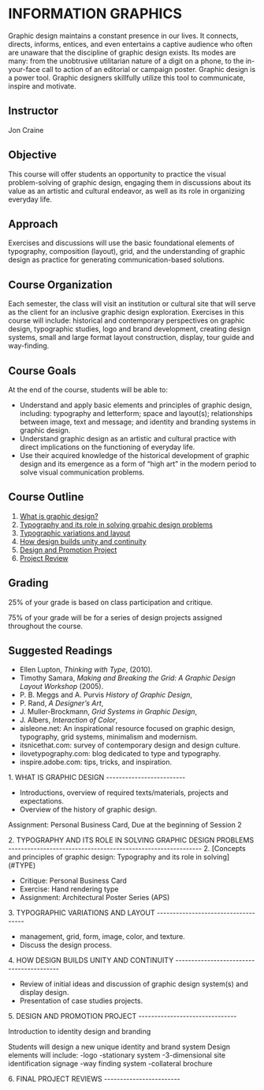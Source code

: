 INFORMATION GRAPHICS
====================

Graphic design maintains a constant presence in our lives. It
connects, directs, informs, entices, and even entertains a captive
audience who often are unaware that the discipline of graphic design
exists. Its modes are many: from the unobtrusive utilitarian nature of
a digit on a phone, to the in-your-face call to action of an editorial
or campaign poster. Graphic design is a power tool. Graphic designers
skillfully utilize this tool to communicate, inspire and motivate.

Instructor
----------

Jon Craine

Objective
---------

This course will offer students an opportunity to practice the visual
problem-solving of graphic design, engaging them in discussions about
its value as an artistic and cultural endeavor, as well as its role in
organizing everyday life.

Approach
--------

Exercises and discussions will use the basic foundational elements of
typography, composition (layout), grid, and the understanding of
graphic design as practice for generating communication-based
solutions.

Course Organization
-------------------

Each semester, the class will visit an institution or cultural site
that will serve as the client for an inclusive graphic design
exploration. Exercises in this course will include: historical and
contemporary perspectives on graphic design, typographic studies, logo
and brand development, creating design systems, small and large format
layout construction, display, tour guide and way-finding.

Course Goals
------------

At the end of the course, students will be able to:

* Understand and apply basic elements and principles of graphic
  design, including: typography and letterform; space and layout(s);
  relationships between image, text and message; and identity and branding
  systems in graphic design.
* Understand graphic design as an artistic and cultural practice with
  direct implications on the functioning of everyday life.
* Use their acquired knowledge of the historical development of
  graphic design and its emergence as a form of “high art” in the modern
  period to solve visual communication problems.

Course Outline
--------------

1. [What is graphic design?](#WHAT)
2. [Typography and its role in solving grpahic design problems](#TYPE)
3. [Typographic variations and layout](#LAYOUT)
4. [How design builds unity and continuity](#CONTINUITY)
5. [Design and Promotion Project](#PROMOTION)
6. [Project Review](#PROJECTS)

Grading
-------
25% of your grade is based on class participation and critique.

75% of your grade will be for a series of design projects assigned
throughout the course.

Suggested Readings
------------------

* Ellen Lupton, *Thinking with Type*, (2010).
* Timothy Samara, *Making and Breaking the Grid: A Graphic Design
  Layout Workshop* (2005).
* P. B. Meggs and A. Purvis *History of Graphic Design*, 
* P. Rand, *A Designer’s Art*,
* J. Muller-Brockmann, *Grid Systems in Graphic Design*,
* J. Albers, *Interaction of Color*, 
* aisleone.net: An inspirational resource focused on graphic design,
  typography, grid systems, minimalism and modernism.
* itsnicethat.com: survey of contemporary design and design culture.
* ilovetypography.com: blog dedicated to type and typography.
* inspire.adobe.com: tips, tricks, and inspiration.

<a name="WHAT">
1. WHAT IS GRAPHIC DESIGN
-------------------------
</a>

* Introductions, overview of required texts/materials, projects and
  expectations.
* Overview of the history of graphic design.

Assignment: Personal Business Card, Due at the beginning of Session 2

<a name="TYPE">
2. TYPOGRAPHY AND ITS ROLE IN SOLVING GRAPHIC DESIGN PROBLEMS
-------------------------------------------------------------
</a>
2. [Concepts and principles of graphic design: Typography and its role in solving](#TYPE)

* Critique: Personal Business Card
* Exercise: Hand rendering type
* Assignment: Architectural Poster Series (APS)

<a name="LAYOUT">
3. TYPOGRAPHIC VARIATIONS AND LAYOUT
------------------------------------
</a>

* management, grid, form, image, color, and texture.
* Discuss the design process.

<a name="CONTINUITY">
4. HOW DESIGN BUILDS UNITY AND CONTINUITY
-----------------------------------------
</a>

* Review of initial ideas and discussion of graphic design system(s)
and display design.
* Presentation of case studies projects.

<a name="PROMOTION">
5. DESIGN AND PROMOTION PROJECT
-------------------------------
</a>

Introduction to identity design and branding

Students will design a new unique identity and brand system
Design elements will include:
-logo
-stationary system
-3-dimensional site identification signage
-way finding system
-collateral brochure

<a name="PROJECTS">
6. FINAL PROJECT REVIEWS
------------------------
</a>
